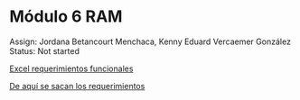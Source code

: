 # Módulo 6 RAM

Assign: Jordana Betancourt Menchaca, Kenny Eduard Vercaemer González
Status: Not started

[Excel requerimientos funcionales](https://docs.google.com/spreadsheets/d/1ijuDjWE1UxtgRoeekSNPiPbB5AByjpyzYiSnwvLzQ4Q/edit?usp=sharing)

[De aquí se sacan los requerimientos ](https://docs.google.com/spreadsheets/d/1haEkJ8bDF3w2R7-z7XgKqIaIf96pSDZGznjTvOMTCEY/edit?usp=sharing)
